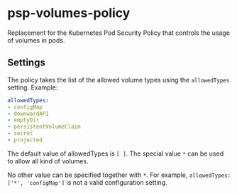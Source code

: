 # psp-volumes-policy

Replacement for the Kubernetes Pod Security Policy that controls the usage of
volumes in pods.

## Settings

The policy takes the list of the allowed volume types using the `allowedTypes`
setting. Example:

```yaml
allowedTypes:
- configMap
- downwardAPI
- emptyDir
- persistentVolumeClaim
- secret
- projected
```

The default value of allowedTypes is `[ ]`. The special value `*` can be used
to allow all kind of volumes.

No other value can be specified together with `*`. For example,
`allowedTypes: ['*', 'configMap']` is not a valid configuration setting.

